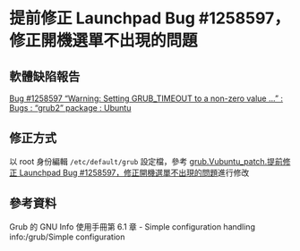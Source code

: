 # 提前修正 Launchpad Bug #1258597，修正開機選單不出現的問題
## 軟體缺陷報告
[Bug #1258597 “Warning: Setting GRUB_TIMEOUT to a non-zero value ...” : Bugs : “grub2” package : Ubuntu](https://bugs.launchpad.net/ubuntu/+source/grub2/+bug/1258597)

## 修正方式
以 root 身份編輯 `/etc/default/grub` 設定檔，參考 [grub.Vubuntu_patch.提前修正 Launchpad Bug #1258597，修正開機選單不出現的問題](./grub.Vubuntu_patch.提前修正%20Launchpad%20Bug%20%231258597，修正開機選單不出現的問題)進行修改

## 參考資料
Grub 的 GNU Info 使用手冊第 6.1 章 - Simple configuration handling
info:/grub/Simple configuration
